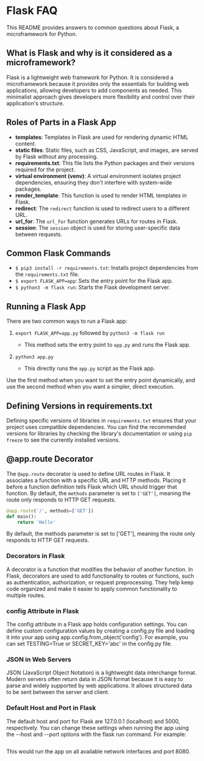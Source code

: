 # Flask FAQ

This README provides answers to common questions about Flask, a microframework for Python.

## What is Flask and why is it considered as a microframework?

Flask is a lightweight web framework for Python. It is considered a microframework because it provides only the essentials for building web applications, allowing developers to add components as needed. This minimalist approach gives developers more flexibility and control over their application's structure.

## Roles of Parts in a Flask App

- **templates**: Templates in Flask are used for rendering dynamic HTML content.
- **static files**: Static files, such as CSS, JavaScript, and images, are served by Flask without any processing.
- **requirements.txt**: This file lists the Python packages and their versions required for the project.
- **virtual environment (venv)**: A virtual environment isolates project dependencies, ensuring they don't interfere with system-wide packages.
- **render_template**: This function is used to render HTML templates in Flask.
- **redirect**: The `redirect` function is used to redirect users to a different URL.
- **url_for**: The `url_for` function generates URLs for routes in Flask.
- **session**: The `session` object is used for storing user-specific data between requests.

## Common Flask Commands

- `$ pip3 install -r requirements.txt`: Installs project dependencies from the `requirements.txt` file.
- `$ export FLASK_APP=app`: Sets the entry point for the Flask app.
- `$ python3 -m flask run`: Starts the Flask development server.

## Running a Flask App

There are two common ways to run a Flask app:

1. `export FLASK_APP=app.py` followed by `python3 -m flask run`
   - This method sets the entry point to `app.py` and runs the Flask app.
   
2. `python3 app.py`
   - This directly runs the `app.py` script as the Flask app.

Use the first method when you want to set the entry point dynamically, and use the second method when you want a simpler, direct execution.

## Defining Versions in requirements.txt

Defining specific versions of libraries in `requirements.txt` ensures that your project uses compatible dependencies. You can find the recommended versions for libraries by checking the library's documentation or using `pip freeze` to see the currently installed versions.

## @app.route Decorator

The `@app.route` decorator is used to define URL routes in Flask. It associates a function with a specific URL and HTTP methods. Placing it before a function definition tells Flask which URL should trigger that function. By default, the `methods` parameter is set to `['GET']`, meaning the route only responds to HTTP GET requests.

```python
@app.route('/', methods=['GET'])
def main():
    return 'Hello'
```
By default, the methods parameter is set to ['GET'], meaning the route only responds to HTTP GET requests.

### Decorators in Flask
A decorator is a function that modifies the behavior of another function. In Flask, decorators are used to add functionality to routes or functions, such as authentication, authorization, or request preprocessing. They help keep code organized and make it easier to apply common functionality to multiple routes.

### config Attribute in Flask
The config attribute in a Flask app holds configuration settings. You can define custom configuration values by creating a config.py file and loading it into your app using app.config.from_object('config'). For example, you can set TESTING=True or SECRET_KEY='abc' in the config.py file.

### JSON in Web Servers
JSON (JavaScript Object Notation) is a lightweight data interchange format. Modern servers often return data in JSON format because it is easy to parse and widely supported by web applications. It allows structured data to be sent between the server and client.

### Default Host and Port in Flask
The default host and port for Flask are 127.0.0.1 (localhost) and 5000, respectively. You can change these settings when running the app using the --host and --port options with the flask run command. For example:

```$ flask run --host=0.0.0.0 --port=8080
```

This would run the app on all available network interfaces and port 8080.